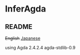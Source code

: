 # InferAgda

README
-----

<s>English</s>
[Japanese](README.ja.md "Japanese")

using Agda 2.4.2.4
agda-stdlib-0.9
